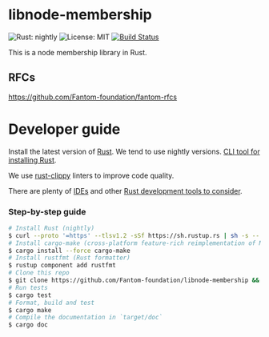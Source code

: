 libnode-membership
==================
![Rust: nightly](https://img.shields.io/badge/Rust-nightly-blue.svg) ![License: MIT](https://img.shields.io/badge/License-MIT-green.svg) [![Build Status](https://travis-ci.org/Fantom-foundation/evm-rs.svg?branch=master)](https://travis-ci.org/Fantom-foundation/evm-rs)

This is a node membership library in Rust.

## RFCs

https://github.com/Fantom-foundation/fantom-rfcs

# Developer guide

Install the latest version of [Rust](https://www.rust-lang.org). We tend to use nightly versions. [CLI tool for installing Rust](https://rustup.rs).

We use [rust-clippy](https://github.com/rust-lang-nursery/rust-clippy) linters to improve code quality.

There are plenty of [IDEs](https://areweideyet.com) and other [Rust development tools to consider](https://github.com/rust-unofficial/awesome-rust#development-tools).

### Step-by-step guide
```bash
# Install Rust (nightly)
$ curl --proto '=https' --tlsv1.2 -sSf https://sh.rustup.rs | sh -s -- --default-toolchain nightly
# Install cargo-make (cross-platform feature-rich reimplementation of Make)
$ cargo install --force cargo-make
# Install rustfmt (Rust formatter)
$ rustup component add rustfmt
# Clone this repo
$ git clone https://github.com/Fantom-foundation/libnode-membership && cd libnode-membership
# Run tests
$ cargo test
# Format, build and test
$ cargo make
# Compile the documentation in `target/doc`
$ cargo doc
```
